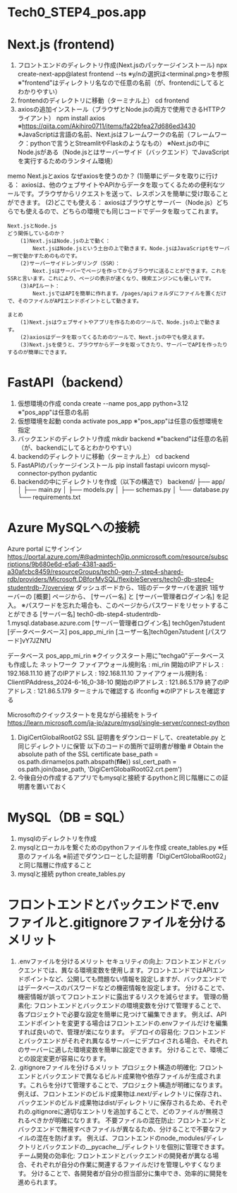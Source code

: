 # Tech0_STEP4_pos.app
# Next.js (frontend)
1. フロントエンドのディレクトリ作成(Next.jsのパッケージインストール)
    npx create-next-app@latest frontend --ts
    ※y/nの選択は<terminal.png>を参照
    ※"frontend"はディレクトリ名なので任意の名前（が、frontendにしてるとわかりやすい）
2.  frontendのディレクトリに移動（ターミナル上）
    cd frontend
3. axiosの追加インストール（ブラウザとNode.jsの両方で使用できるHTTPクライアント）
    npm install axios
    ※https://qiita.com/Akihiro0711/items/fa22bfea27d686ed3430
    ※JavaScriptは言語の名前、Next.jsはフレームワークの名前（フレームワーク：pythonで言うとStreamlitやFlaskのようなもの）
    ※Next.jsの中にNode.jsがある（Node.jsとはサーバーサイド（バックエンド）でJavaScriptを実行するためのランタイム環境）

memo
    Next.jsとaxios
    なぜaxiosを使うのか？
        (1)簡単にデータを取りに行ける：
            axiosは、他のウェブサイトやAPIからデータを取ってくるための便利なツールです。ブラウザからリクエストを送って、レスポンスを簡単に受け取ることができます。
        (2)どこでも使える：
            axiosはブラウザとサーバー（Node.js）どちらでも使えるので、どちらの環境でも同じコードでデータを取ってこれます。

    Next.jsとNode.js
    どう関係しているのか？
        (1)Next.jsはNode.jsの上で動く：
            Next.jsはNode.jsという土台の上で動きます。Node.jsはJavaScriptをサーバー側で動かすためのものです。
        (2)サーバーサイドレンダリング（SSR）：
            Next.jsはサーバーでページを作ってからブラウザに送ることができます。これをSSRと言います。これにより、ページの表示が速くなり、検索エンジンにも優しいです。
        (3)APIルート：
            Next.jsではAPIを簡単に作れます。/pages/apiフォルダにファイルを置くだけで、そのファイルがAPIエンドポイントとして動きます。

    まとめ
        (1)Next.jsはウェブサイトやアプリを作るためのツールで、Node.jsの上で動きます。
        (2)axiosはデータを取ってくるためのツールで、Next.jsの中でも使えます。
        (3)Next.jsを使うと、ブラウザからデータを取ってきたり、サーバーでAPIを作ったりするのが簡単にできます。


# FastAPI（backend）
1. 仮想環境の作成
    conda create --name pos_app python=3.12
    ※"pos_app"は任意の名前
2. 仮想環境を起動
    conda activate pos_app
    ※"pos_app"は任意の仮想環境を指定
3. バックエンドのディレクトリ作成
    mkdir backend
    ※"backend"は任意の名前（が、backendにしてるとわかりやすい）
4. backendのディレクトリに移動（ターミナル上）
    cd backend
5. FastAPIのパッケージインストール
    pip install fastapi uvicorn mysql-connector-python pydantic
6. backendの中にディレクトリを作成（以下の構造で）
    backend/
    ├── app/
    │   ├── main.py
    │   ├── models.py
    │   ├── schemas.py
    │   └── database.py
    └── requirements.txt


# Azure MySQLへの接続
Azure portal にサインイン
https://portal.azure.com/#@admintech0jp.onmicrosoft.com/resource/subscriptions/9b680e6d-e5a6-4381-aad5-a30afcbc8459/resourceGroups/tech0-gen-7-step4-shared-rdb/providers/Microsoft.DBforMySQL/flexibleServers/tech0-db-step4-studentrdb-7/overview
ダッシュボードから、1班のデータサーバを選択
1班サーバーの [概要] ページから、 [サーバー名] と [サーバー管理者ログイン名] を記入。
    ※パスワードを忘れた場合も、このページからパスワードをリセットすることができる
[サーバー名] tech0-db-step4-studentrdb-1.mysql.database.azure.com
[サーバー管理者ログイン名] tech0gen7student
[データベータベース] pos_app_mi_rin
[ユーザー名]tech0gen7student
[パスワード]vY7JZNfU

データベース
    pos_app_mi_rin
    ※クイックスタート用に"techga0"データベースも作成した
ネットワーク
    ファイアウォール規則名 : mi_rin
        開始のIPアドレス : 192.168.11.10
        終了のIPアドレス : 192.168.11.10
    ファイアウォール規則名 : ClientIPAddress_2024-6-16_0-38-10
        開始のIPアドレス : 121.86.5.179
        終了のIPアドレス : 121.86.5.179
ターミナルで確認する
    ifconfig
        ※<en0>のIPアドレスを確認する

Microsoftのクイックスタートを見ながら接続をトライ
https://learn.microsoft.com/ja-jp/azure/mysql/single-server/connect-python
1. DigiCertGlobalRootG2 SSL 証明書をダウンロードして、createtable.py と同じディレクトリに保管
    以下のコードの箇所で証明書が稼働
        # Obtain the absolute path of the SSL certificate
        base_path = os.path.dirname(os.path.abspath(__file__))
        ssl_cert_path = os.path.join(base_path, 'DigiCertGlobalRootG2.crt.pem')
2. 今後自分の作成するアプリでもmysqlと接続するpythonと同じ階層にこの証明書を置いておく


# MySQL（DB = SQL）
1. mysqlのディレクトリを作成
2. mysqlとローカルを繋ぐためのpythonファイルを作成
    create_tables.py
    ※任意のファイル名
    ※前述でダウンローとした証明書「DigiCertGlobalRootG2」と同じ階層に作成すること
3. mysqlと接続
    python create_tables.py




# フロントエンドとバックエンドで.envファイルと.gitignoreファイルを分けるメリット
1. .envファイルを分けるメリット
    セキュリティの向上:
        フロントエンドとバックエンドでは、異なる環境変数を使用します。フロントエンドではAPIエンドポイントなど、公開しても問題ない情報を設定しますが、バックエンドではデータベースのパスワードなどの機密情報を設定します。
        分けることで、機密情報が誤ってフロントエンドに露出するリスクを減らせます。
    管理の簡素化:
        フロントエンドとバックエンドの環境変数を分けて管理することで、各プロジェクトで必要な設定を簡単に見つけて編集できます。
        例えば、APIエンドポイントを変更する場合はフロントエンドの.envファイルだけを編集すれば良いので、管理が楽になります。
    デプロイの容易化:
        フロントエンドとバックエンドがそれぞれ異なるサーバーにデプロイされる場合、それぞれのサーバーに適した環境変数を簡単に設定できます。
        分けることで、環境ごとの設定変更が容易になります。
2. .gitignoreファイルを分けるメリット
    プロジェクト構造の明確化:
        フロントエンドとバックエンドで異なるビルド成果物や依存ファイルが生成されます。これらを分けて管理することで、プロジェクト構造が明確になります。
        例えば、フロントエンドのビルド成果物は.next/ディレクトリに保存され、バックエンドのビルド成果物はdist/ディレクトリに保存されるため、それぞれの.gitignoreに適切なエントリを追加することで、どのファイルが無視されるべきかが明確になります。
    不要ファイルの混在防止:
        フロントエンドとバックエンドで無視すべきファイルが異なるため、分けることで不要なファイルの混在を防げます。
        例えば、フロントエンドのnode_modules/ディレクトリとバックエンドの__pycache__/ディレクトリを個別に管理できます。
    チーム開発の効率化:
        フロントエンドとバックエンドの開発者が異なる場合、それぞれが自分の作業に関連するファイルだけを管理しやすくなります。
        分けることで、各開発者が自分の担当部分に集中でき、効率的に開発を進められます。
